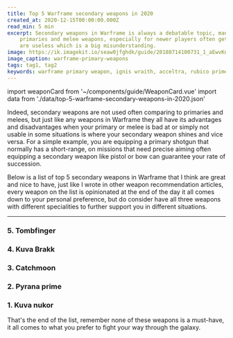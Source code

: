 ```yaml
---
title: Top 5 Warframe secondary weapons in 2020
created_at: 2020-12-15T00:00:00.000Z
read_min: 5 min
excerpt: Secondary weapons in Warframe is always a debatable topic, many players tend to focus on their 
    primaries and melee weapons, especially for newer players often get confused thinking secondary weapons 
    are useless which is a big misunderstanding.
image: https://ik.imagekit.io/seaw0jfghdk/guide/20180714100731_1_aEwvKnOsA.jpg
image_caption: warframe-primary-weapons
tags: tag1, tag2
keywords: warframe primary weapon, ignis wraith, acceltra, rubico prime, kuva bramma, kuva kohm
---
```


import weaponCard from '~/components/guide/WeaponCard.vue'
import data from './data/top-5-warframe-secondary-weapons-in-2020.json'

Indeed, secondary weapons are not used often comparing to primaries and melees, but just like any weapons in Warframe they all have its advantages and disadvantages when your primary or melee is bad at or simply not usable in some situations is where your secondary weapon shines and vice versa. For a simple example, you are equipping a primary shotgun that normally has a short-range, on missions that need precise aiming often equipping a secondary weapon like pistol or bow can guarantee your rate of succession. 

Below is a list of top 5 secondary weapons in Warframe that I think are great and nice to have, just like I wrote in other weapon recommendation articles, every weapon on the list is opinionated at the end of the day it all comes down to your personal preference, but do consider have all three weapons with different specialities to further support you in different situations.

<hr class="bg-secondary my-4"/>

### 5. Tombfinger

<weapon-card class="mb-5 mt-3" :data="data.tombfinger"></weapon-card>

### 4. Kuva Brakk

<weapon-card class="mb-5 mt-3" :data="data.kuvaBrakk"></weapon-card>

### 3. Catchmoon

<weapon-card class="mb-5 mt-3" :data="data.catchmoon"></weapon-card>

### 2. Pyrana prime

<weapon-card class="mb-5 mt-3" :data="data.pyranaPrime"></weapon-card>

### 1. Kuva nukor

<weapon-card class="mb-5 mt-3" :data="data.kuvaNukor"></weapon-card>

That's the end of the list, remember none of these weapons is a must-have, it all comes to what you prefer
to fight your way through the galaxy.
